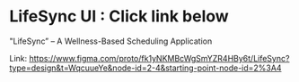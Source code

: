 # LifeSync UI : Click link below
"LifeSync” – A Wellness-Based Scheduling Application

Link: https://www.figma.com/proto/fk1yNKMBcWgSmYZR4HBy6t/LifeSync?type=design&t=WqcuueYe&node-id=2-4&starting-point-node-id=2%3A4
